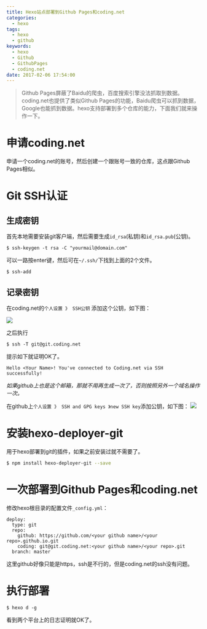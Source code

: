 ```yaml
---
title: Hexo站点部署到Github Pages和coding.net
categories:
  - hexo
tags:
  - hexo
  - github
keywords: 
  - hexo
  - Github
  - GithubPages
  - coding.net
date: 2017-02-06 17:54:00
---
```


> Github Pages屏蔽了Baidu的爬虫，百度搜索引擎没法抓取到数据。coding.net也提供了类似Github Pages的功能，Baidu爬虫可以抓到数据，Google也能抓到数据。hexo支持部署到多个仓库的能力，下面我们就来操作一下。


<!--more-->
# 申请coding.net
申请一个coding.net的账号，然后创建一个跟账号一致的仓库，这点跟Github Pages相似。

# Git SSH认证
## 生成密钥
首先本地需要安装git客户端，然后需要生成`id_rsa`(私钥)和`id_rsa.pub`(公钥)。

```
$ ssh-keygen -t rsa -C "yourmail@domain.com"
```

可以一路按enter键，然后可在`~/.ssh/`下找到上面的2个文件。

```
$ ssh-add
```

## 记录密钥
在coding.net的`个人设置 》 SSH公钥` 添加这个公钥，如下图：

![](http://tuchuang-1256050518.cos.ap-chengdu.myqcloud.com/17-2-6/42704688-file_1486373356226_139a3.png)

之后执行

```
$ ssh -T git@git.coding.net
```

提示如下就证明OK了。

```
Hello <Your Name>! You've connected to Coding.net via SSH successfully!
```

_如果github上也是这个邮箱，那就不用再生成一次了，否则按照另外一个域名操作一次。_

在github上`个人设置 》 SSH and GPG keys 》new SSH key`添加公钥，如下图：
![](http://tuchuang-1256050518.cos.ap-chengdu.myqcloud.com/17-2-6/624973-file_1486374591691_8ce.png)

# 安装hexo-deployer-git
用于hexo部署到git的插件，如果之前安装过就不需要了。

```bash
$ npm install hexo-deployer-git --save
```

# 一次部署到Github Pages和coding.net
修改hexo根目录的配置文件`_config.yml`：

```
deploy:
  type: git
  repo: 
    github: https://github.com/<your github name>/<your repo>.github.io.git
    coding: git@git.coding.net:<your github name>/<your repo>.git
  branch: master
```
这里github好像只能是https，ssh是不行的，但是coding.net的ssh没有问题。

# 执行部署
```
$ hexo d -g
```
看到两个平台上的日志证明就OK了。